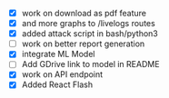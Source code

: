 - [x] work on download as pdf feature
- [x] and more graphs to /livelogs routes
- [x] added attack script in bash/python3
- [ ] work on better report generation
- [x] integrate ML Model
- [ ] Add GDrive link to model in README
- [x] work on API endpoint
- [x] Added React Flash
